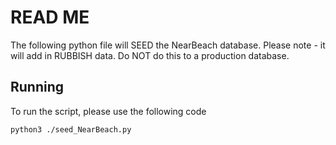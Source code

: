 # READ ME

The following python file will SEED the NearBeach database. Please note - it will add in RUBBISH data. Do NOT do this to a production database.

## Running

To run the script, please use the following code

`python3 ./seed_NearBeach.py`
